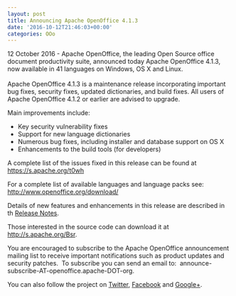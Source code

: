 ```yaml
---
layout: post
title: Announcing Apache OpenOffice 4.1.3
date: '2016-10-12T21:46:03+00:00'
categories: OOo
---
```

12 October 2016 - Apache OpenOffice, the leading Open Source office 
document productivity suite, announced today Apache OpenOffice 4.1.3, 
now available in 41 languages on Windows, OS X and Linux.
<br /> <br />Apache OpenOffice 4.1.3 is a maintenance release incorporating important 
bug fixes, security fixes, updated dictionaries, and build fixes. All 
users of Apache OpenOffice 4.1.2 or earlier are advised to upgrade.<br /> 
  <p> 
  Main improvements include:
<br /></p> 
  <ul> 
    <li>Key security vulnerability fixes</li> 
    <li>Support for new language dictionaries&nbsp;</li> 
    <li>Numerous bug fixes, including installer and database support on OS X&nbsp;</li> 
    <li>Enhancements to the build tools (for developers)
</li> 
  </ul> 
  <p>A complete list of the issues fixed in this release can be found at <a href="https://s.apache.org/t0wh">https://s.apache.org/t0wh</a><a rel="nofollow" class="external-link" href="https://s.apache.org/t0wh"></a></p> 
  <p>For a complete list of available languages and language packs see: <a rel="nofollow" href="http://www.openoffice.org/download/" class="external-link">http://www.openoffice.org/download/</a></p> 
  <p>Details of new features and enhancements in this release are described in th <a href="https://s.apache.org/Vnpt">Release Notes</a>.</p> 
  <p>Those interested in the source code can download it at <a href="http://s.apache.org/Bsr">http://s.apache.org/Bsr</a>.</p> 
  <p>You
 are encouraged to subscribe to the Apache OpenOffice announcement 
mailing list to receive important notifications such as product updates 
and security patches.&nbsp; To subscribe you can send an email to:&nbsp; announce-subscribe-AT-openoffice.apache-DOT-org.</p> 
  <p>You can also follow the project on <a rel="nofollow" class="external-link" href="https://twitter.com/apacheoo">Twitter</a>, <a rel="nofollow" class="external-link" href="http://www.facebook.com/ApacheOO">Facebook</a> and <a rel="nofollow" class="external-link" href="https://plus.google.com/u/0/114598373874764163668/posts">Google+</a>.</p>
